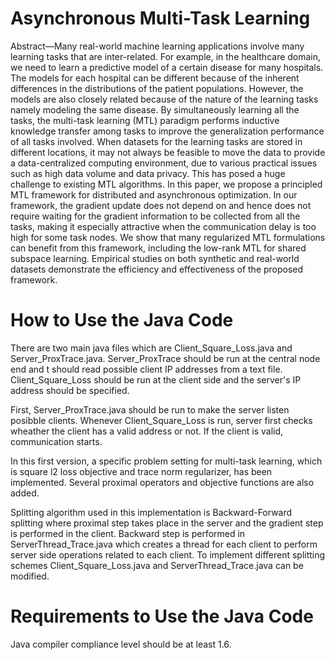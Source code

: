 # Asynchronous Multi-Task Learning 

Abstract—Many real-world machine learning applications involve many learning tasks that are inter-related. For example, in the healthcare domain, we need to learn a predictive model of a certain disease for many hospitals. The models for each hospital can be different because of the inherent differences in the distributions of the patient populations. However, the models are also closely related because of the nature of the learning tasks namely modeling the same disease. By simultaneously learning all the tasks, the multi-task learning (MTL) paradigm performs inductive knowledge transfer among tasks to improve the generalization performance of all tasks involved. When datasets for the learning tasks are stored in different locations, it may not always be feasible to move the data to provide a data-centralized computing environment, due to various practical issues such as high data volume and data privacy. This has posed a huge challenge to existing MTL algorithms. In this paper, we propose a principled MTL framework for distributed and asynchronous optimization. In our framework, the gradient update does not depend on and hence does not require waiting for the gradient information to be collected from all the tasks, making it especially attractive when the communication delay is too high for some task nodes. We show that many regularized MTL formulations can benefit from this framework, including the low-rank MTL for shared subspace learning. Empirical studies on both synthetic and real-world datasets demonstrate the efficiency and effectiveness of the proposed framework.


# How to Use the Java Code

There are two main java files which are Client_Square_Loss.java and Server_ProxTrace.java. Server_ProxTrace should be run at the central node end and t should read possible client IP addresses from a text file. Client_Square_Loss should be run at the client side and the server's IP address should be specified. 

First, Server_ProxTrace.java should be run to make the server listen posibble clients. Whenever Client_Square_Loss is run, server first checks wheather the client has a valid address or not. If the client is valid, communication starts. 

In this first version, a specific problem setting for multi-task learning, which is square l2 loss objective and trace norm regularizer, has been implemented. Several proximal operators and objective functions are also added.

Splitting algorithm used in this implementation is Backward-Forward splitting where proximal step takes place in the server and the gradient step is performed in the client. Backward step is performed in ServerThread_Trace.java which creates a thread for each client to perform server side operations related to each client. To implement different splitting schemes Client_Square_Loss.java and ServerThread_Trace.java can be modified.

# Requirements to Use the Java Code

Java compiler compliance level should be at least 1.6.
